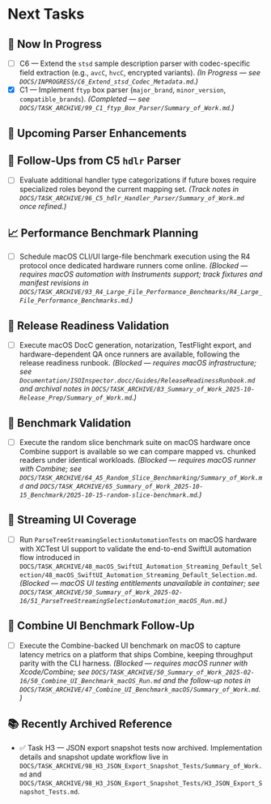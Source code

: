 # Next Tasks

## 🚧 Now In Progress

- [ ] C6 — Extend the `stsd` sample description parser with codec-specific field extraction (e.g., `avcC`, `hvcC`, encrypted variants). *(In Progress — see `DOCS/INPROGRESS/C6_Extend_stsd_Codec_Metadata.md`.)*
- [x] C1 — Implement `ftyp` box parser (`major_brand`, `minor_version`, `compatible_brands`). *(Completed — see `DOCS/TASK_ARCHIVE/99_C1_ftyp_Box_Parser/Summary_of_Work.md`.)*

## 🎯 Upcoming Parser Enhancements


## 🔄 Follow-Ups from C5 `hdlr` Parser

- [ ] Evaluate additional handler type categorizations if future boxes require specialized roles beyond the current mapping set. *(Track notes in `DOCS/TASK_ARCHIVE/96_C5_hdlr_Handler_Parser/Summary_of_Work.md` once refined.)*

## 📈 Performance Benchmark Planning

- [ ] Schedule macOS CLI/UI large-file benchmark execution using the R4 protocol once dedicated hardware runners come online. *(Blocked — requires macOS automation with Instruments support; track fixtures and manifest revisions in `DOCS/TASK_ARCHIVE/93_R4_Large_File_Performance_Benchmarks/R4_Large_File_Performance_Benchmarks.md`.)*

## 📝 Release Readiness Validation

- [ ] Execute macOS DocC generation, notarization, TestFlight export, and hardware-dependent QA once runners are available, following the release readiness runbook. *(Blocked — requires macOS infrastructure; see `Documentation/ISOInspector.docc/Guides/ReleaseReadinessRunbook.md` and archival notes in `DOCS/TASK_ARCHIVE/83_Summary_of_Work_2025-10-Release_Prep/Summary_of_Work.md`.)*

## 🔭 Benchmark Validation

- [ ] Execute the random slice benchmark suite on macOS hardware once Combine support is available so we can compare mapped vs. chunked readers under identical workloads. *(Blocked — requires macOS runner with Combine; see `DOCS/TASK_ARCHIVE/64_A5_Random_Slice_Benchmarking/Summary_of_Work.md` and `DOCS/TASK_ARCHIVE/65_Summary_of_Work_2025-10-15_Benchmark/2025-10-15-random-slice-benchmark.md`.)*

## 🧪 Streaming UI Coverage

- [ ] Run `ParseTreeStreamingSelectionAutomationTests` on macOS hardware with XCTest UI support to validate the end-to-end SwiftUI automation flow introduced in `DOCS/TASK_ARCHIVE/48_macOS_SwiftUI_Automation_Streaming_Default_Selection/48_macOS_SwiftUI_Automation_Streaming_Default_Selection.md`. *(Blocked — macOS UI testing entitlements unavailable in container; see `DOCS/TASK_ARCHIVE/50_Summary_of_Work_2025-02-16/51_ParseTreeStreamingSelectionAutomation_macOS_Run.md`.)*

## 🔬 Combine UI Benchmark Follow-Up

- [ ] Execute the Combine-backed UI benchmark on macOS to capture latency metrics on a platform that ships Combine, keeping throughput parity with the CLI harness. *(Blocked — requires macOS runner with Xcode/Combine; see `DOCS/TASK_ARCHIVE/50_Summary_of_Work_2025-02-16/50_Combine_UI_Benchmark_macOS_Run.md` and the follow-up notes in `DOCS/TASK_ARCHIVE/47_Combine_UI_Benchmark_macOS/Summary_of_Work.md`.)*

## 📚 Recently Archived Reference

- ✅ Task H3 — JSON export snapshot tests now archived. Implementation details and snapshot update workflow live in `DOCS/TASK_ARCHIVE/98_H3_JSON_Export_Snapshot_Tests/Summary_of_Work.md` and `DOCS/TASK_ARCHIVE/98_H3_JSON_Export_Snapshot_Tests/H3_JSON_Export_Snapshot_Tests.md`.
